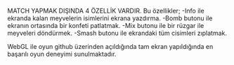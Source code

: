 MATCH YAPMAK DIŞINDA 4 ÖZELLİK VARDIR. Bu özellikler;
-Info ile ekranda kalan meyvelerin isimlerini ekrana yazdırma.
-Bomb butonu ile ekranın ortasında bir konfeti patlatmak.
-Mix butonu ile bir rüzgar ile meyveleri döndürmek.
-Smash butonu ile ekrandaki tüm cisimleri zıplatmak.

WebGL ile oyun github üzerinden açıldığında tam ekran yapıldığında en başarılı oyun deneyimi sunulmaktadır. 
